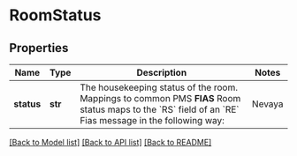 # RoomStatus

## Properties
Name | Type | Description | Notes
------------ | ------------- | ------------- | -------------
**status** | **str** | The housekeeping status of the room. Mappings to common PMS  **FIAS**  Room status maps to the &#x60;RS&#x60; field of an &#x60;RE&#x60; Fias message in the following way:  | Nevaya             | Fias | |--------------------|------| | Dirty/Vacant       | 1    | | Dirty/Occupied     | 2    | | Clean/Vacant       | 3    | | Clean/Occupied     | 4    | | Inspected/Vacant   | 5    | | Inspected/Occupied | 6    | | [optional] 

[[Back to Model list]](../README.md#documentation-for-models) [[Back to API list]](../README.md#documentation-for-api-endpoints) [[Back to README]](../README.md)

